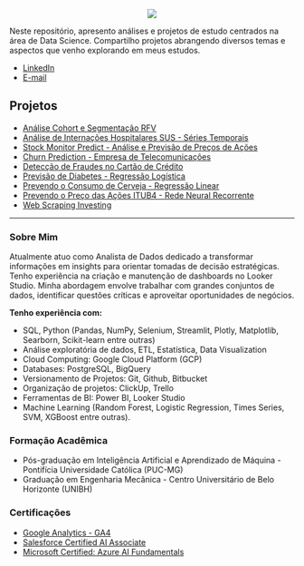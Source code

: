 <p align="center">
  <img src="https://github.com/maisonhenrique/portifolio/assets/99361817/da8ed07b-fefa-4e09-8408-9bccb96c6225.png">
</p>


Neste repositório, apresento análises e projetos de estudo centrados na área de Data Science. Compartilho projetos abrangendo diversos temas e aspectos que venho explorando em meus estudos.


* [LinkedIn](https://www.linkedin.com/in/maison-henrique/)
* [E-mail](maisonhenrique@gmail.com)


## Projetos

* [Análise Cohort e Segmentação RFV](https://github.com/maisonhenrique/portifolio/tree/main/Analise_Cohort_RFV)
* [Análise de Internações Hospitalares SUS - Séries Temporais](https://github.com/maisonhenrique/portifolio/tree/main/Internacoes_SUS)
* [Stock Monitor Predict - Análise e Previsão de Preços de Ações](https://github.com/maisonhenrique/portifolio/tree/main/Stock_Monitor_Predict)
* [Churn Prediction - Empresa de Telecomunicações](https://github.com/maisonhenrique/portifolio/tree/main/Churn_Prediction)
* [Detecção de Fraudes no Cartão de Crédito](https://github.com/maisonhenrique/portifolio/tree/main/Deteccao_Fraudes_Cartoes_Credito)
* [Previsão de Diabetes - Regressão Logística](https://github.com/maisonhenrique/portifolio/tree/main/Prevendo_Diabetes_Regressao_Logistica)
* [Prevendo o Consumo de Cerveja - Regressão Linear](https://github.com/maisonhenrique/portifolio/tree/main/Prevendo_Consumo_de_Cerveja)
* [Prevendo o Preço das Ações ITUB4 - Rede Neural Recorrente](https://github.com/maisonhenrique/portifolio/tree/main/Prevendo_Preco_Acoes)
* [Web Scraping Investing](https://github.com/maisonhenrique/portifolio/tree/main/Web_Scraping_Investing)

----

### Sobre Mim

Atualmente atuo como Analista de Dados dedicado a transformar informações em insights para orientar tomadas de decisão estratégicas. Tenho experiência na criação e manutenção de dashboards no Looker Studio. Minha abordagem envolve trabalhar com grandes conjuntos de dados, identificar questões críticas e aproveitar oportunidades de negócios.

**Tenho experiência com:**
* SQL, Python (Pandas, NumPy, Selenium, Streamlit, Plotly, Matplotlib, Searborn, Scikit-learn entre outras)
* Análise exploratória de dados, ETL, Estatística, Data Visualization
* Cloud Computing: Google Cloud Platform (GCP)
* Databases: PostgreSQL, BigQuery
* Versionamento de Projetos: Git, Github, Bitbucket
* Organização de projetos: ClickUp, Trello
* Ferramentas de BI: Power BI, Looker Studio
* Machine Learning (Random Forest, Logistic Regression, Times Series, SVM, XGBoost entre outras).


### Formação Acadêmica

* Pós-graduação em Inteligência Artificial e Aprendizado de Máquina - Pontifícia Universidade Católica (PUC-MG)
* Graduação em Engenharia Mecânica - Centro Universitário de Belo Horizonte (UNIBH)


### Certificações

* [Google Analytics - GA4](https://skillshop.credential.net/d589c0a7-f042-4a1d-a440-a39bf23bb9a8)
* [Salesforce Certified AI Associate](https://www.salesforce.com/trailblazer/maisonfonseca)
* [Microsoft Certified: Azure AI Fundamentals](https://www.credly.com/badges/1cd62a55-522e-4c72-b491-2100d1be0d3d?source=linked_in_profile)